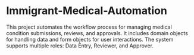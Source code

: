 # Immigrant-Medical-Automation
This project automates the workflow process for managing medical condition submissions, reviews, and approvals. It includes domain objects for handling data and form objects for user interactions. The system supports multiple roles: Data Entry, Reviewer, and Approver.
